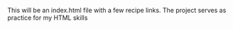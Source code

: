 This will be an index.html file with a few recipe links. 
The project serves as practice for my HTML skills